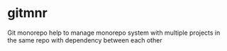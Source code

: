 # gitmnr
Git monorepo help to manage monorepo system with multiple projects in the same repo with dependency between each other
